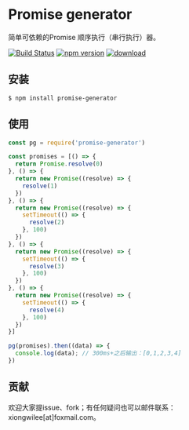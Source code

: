# Promise generator

简单可依赖的Promise 顺序执行（串行执行）器。

[![Build Status](https://travis-ci.org/xiongwilee/promise-generator.svg?branch=master)](https://travis-ci.org/xiongwilee/promise-generator)  [![npm version](https://img.shields.io/npm/v/promise-generator.svg?style=flat-square)](https://npmjs.org/package/promise-generator) [![download](https://img.shields.io/npm/dm/promise-generator.svg?style=flat-square)](https://npmjs.org/package/promise-generator)

## 安装

```shell
$ npm install promise-generator
```

## 使用

```javascript
const pg = require('promise-generator')

const promises = [() => {
  return Promise.resolve(0)
}, () => {
  return new Promise((resolve) => {
    resolve(1)
  })
}, () => {
  return new Promise((resolve) => {
    setTimeout(() => {
      resolve(2)
    }, 100)
  })
}, () => {
  return new Promise((resolve) => {
    setTimeout(() => {
      resolve(3)
    }, 100)
  })
}, () => {
  return new Promise((resolve) => {
    setTimeout(() => {
      resolve(4)
    }, 100)
  })
}]

pg(promises).then((data) => {
  console.log(data); // 300ms+之后输出：[0,1,2,3,4] 
})
```

## 贡献

欢迎大家提issue、fork；有任何疑问也可以邮件联系：xiongwilee[at]foxmail.com。

